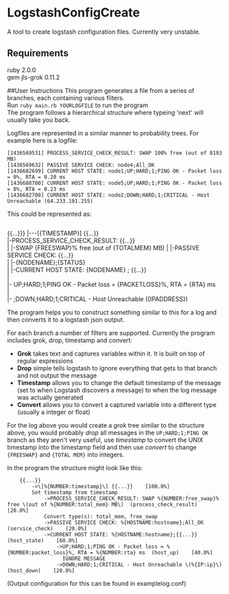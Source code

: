 # LogstashConfigCreate
A tool to create logstash configuration files. Currently very unstable.

## Requirements  
ruby 2.0.0  
gem jls-grok 0.11.2  

##User Instructions
This program generates a file from a series of branches, each containing various filters.   
Run `ruby main.rb YOURLOGFILE` to run the program   
The program follows a hierarchical structure where typeing 'next' will usually take you back.     

Logfiles are represented in a similar manner to probability trees.
For example here is a logfile:    
```
[1436569531] PROCESS_SERVICE_CHECK_RESULT: SWAP 100% free (out of 8193 MB)  
[1436569632] PASSIVE SERVICE CHECK: node4;All_OK  
[1436682699] CURRENT HOST STATE: node1;UP;HARD;1;PING OK - Packet loss = 0%, RTA = 0.20 ms  
[1436688700] CURRENT HOST STATE: node5;UP;HARD;1;PING OK - Packet loss = 0%, RTA = 0.23 ms  
[1436682700] CURRENT HOST STATE: node2;DOWN;HARD;1;CRITICAL - Host Unreachable (64.233.191.255)
```


This could be represented as:
>```
{{...}}}
    |---[{TIMESTAMP}] {{...}}  
                         |-PROCESS_SERVICE_CHECK_RESULT: {{...}}  
                         |                                  |-SWAP {FREESWAP}% free (out of {TOTALMEM} MB)
                         |
                         |-PASSIVE SERVICE CHECK: {{...}}  
                         |                           |-{NODENAME};{STATUS}  
                         |
                         |-CURRENT HOST STATE:  {NODENAME} ; {{...}}  
                                                                |  
                                                                |- UP;HARD;1;PING OK - Packet loss = {PACKETLOSS}%, RTA = {RTA} ms  
                                                                |  
                                                                |- ;DOWN;HARD;1;CRITICAL - Host Unreachable ({IPADDRESS})  


The program helps you to construct something similar to this for a log and then converts it to a logstash json output.  
  
  For each branch a number of filters are supported. Currently the program includes grok, drop, timestamp and convert:  
* **Grok** takes text and captures variables within it. It is built on top of regular expressions  
* **Drop** simple tells logstash to ignore everything that gets to that branch and not output the message  
* **Timestamp** allows you to change the default timestamp of the message (set to when Logstash discovers a message) to when the log message was actually generated 
* **Convert** allows you to convert a captured variable into a different type (usually a integer or float)  

For the log above you would create a *grok* tree similar to the structure above, 
you would probably *drop* all messages in the `UP;HARD;1;PING OK` branch as they aren't very useful,
use *timestamp* to convert the UNIX timestamp into the timestamp field
and then use *convert* to change `{FREESWAP}` and `{TOTAL MEM}` into integers.

In the program the structure might look like this:
```  
    {{...}}
        ->\[%{NUMBER:timestamp}\] {{...}}    [100.0%]
        Set timestamp from timestamp
            ->PROCESS_SERVICE_CHECK_RESULT: SWAP %{NUMBER:free_swap}% free \(out of %{NUMBER:total_mem} MB\)  (process_check_result)    [20.0%]
            Convert type(s): total_mem, free_swap
            ->PASSIVE SERVICE CHECK: %{HOSTNAME:hostname};All_OK  (service_check)    [20.0%]
            ->CURRENT HOST STATE: %{HOSTNAME:hostname};{{...}}  (host_state)    [60.0%]
                ->UP;HARD;1;PING OK - Packet loss = %{NUMBER:packet_loss}%, RTA = %{NUMBER:rta} ms  (host_up)    [40.0%]
                  IGNORE MESSAGE
                ->DOWN;HARD;1;CRITICAL - Host Unreachable \(%{IP:ip}\)  (host_down)    [20.0%]
```
(Output configuration for this can be found in examplelog.conf)
